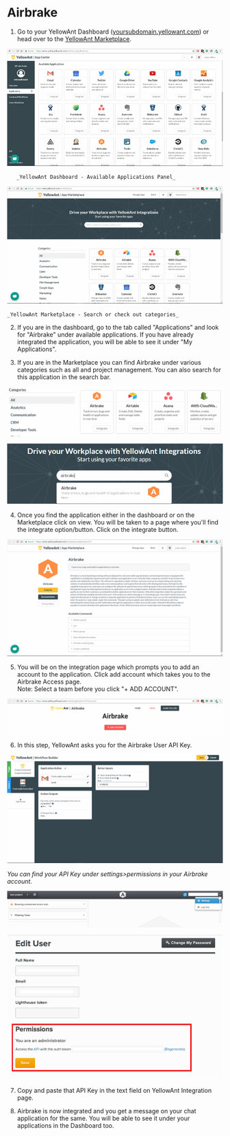 # Airbrake

1. Go to your YellowAnt Dashboard \([yoursubdomain.yellowant.com](https://github.com/yellowanthq/yellowant-help-center/tree/bdad19066023aa6a8b667a1d6f05b72945b49759/yoursubdomain.yellowant.com)\) or head over to the [YellowAnt Marketplace](https://www.yellowant.com/marketplace). 

![](../../.gitbook/assets/image%20%28234%29.png)

       _YellowAnt Dashboard - Available Applications Panel_

![](../../.gitbook/assets/image%20%28275%29.png)

    _YellowAnt Marketplace - Search or check out categories_

2. If you are in the dashboard, go to the tab called "Applications" and look for "Airbrake" under available applications. If you have already integrated the application, you will be able to see it under "My Applications".

3. If you are in the Marketplace you can find Airbrake under various categories such as all and project management. You can also search for this application in the search bar.  


![](../../.gitbook/assets/image%20%28305%29.png)

![](../../.gitbook/assets/image%20%28255%29.png)

4. Once you find the application either in the dashboard or on the Marketplace click on view. You will be taken to a page where you'll find the integrate option/button. Click on the integrate button. 

![](../../.gitbook/assets/image%20%28195%29.png)

5. You will be on the integration page which prompts you to add an account to the application. Click add account which takes you to the Airbrake Access page.  
Note: Select a team before you click "+ ADD ACCOUNT".  


![](../../.gitbook/assets/image%20%28108%29.png)

6. In this step, YellowAnt asks you for the Airbrake User API Key.  


![](../../.gitbook/assets/image%20%2832%29.png)

_You can find your API Key under settings&gt;permissions in your Airbrake account._  


![](../../.gitbook/assets/image%20%2898%29.png)

![](../../.gitbook/assets/image%20%28110%29.png)

7. Copy and paste that API Key in the text field on YellowAnt Integration page.

8. Airbrake is now integrated and you get a message on your chat application for the same. You will be able to see it under your applications in the Dashboard too.


